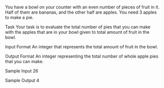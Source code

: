 You have a bowl on your counter with an even number of pieces of fruit in it. Half of them are bananas, and the other half are apples. You need 3 apples to make a pie. 

Task 
Your task is to evaluate the total number of pies that you can make with the apples that are in your bowl given to total amount of fruit in the bowl.

Input Format
An integer that represents the total amount of fruit in the bowl.

Output Format
An integer representing the total number of whole apple pies that you can make.

Sample Input
26 

Sample Output 
4
